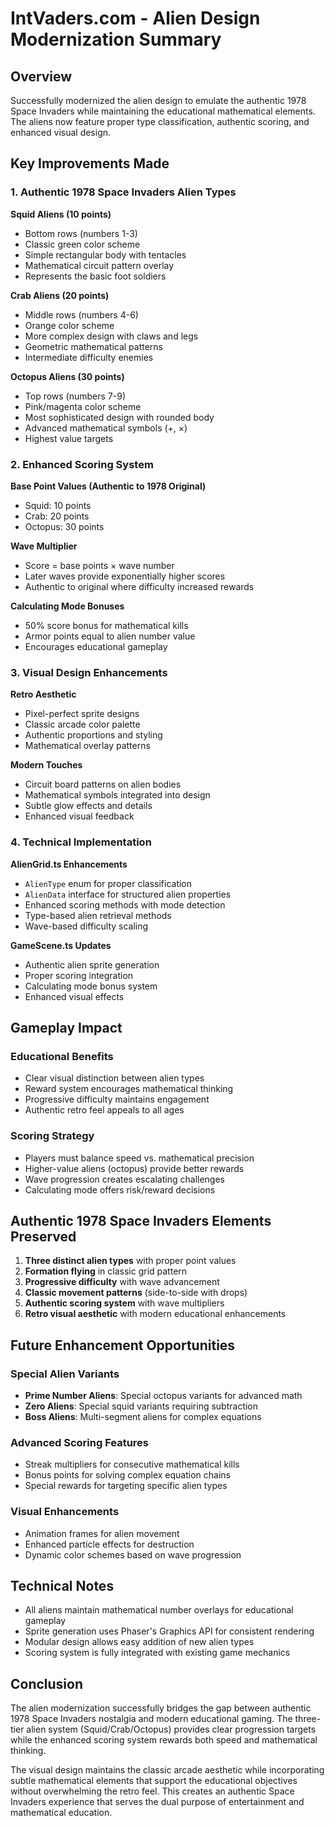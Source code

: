 # IntVaders.com - Alien Design Modernization Summary

## Overview

Successfully modernized the alien design to emulate the authentic 1978 Space Invaders while maintaining the educational mathematical elements. The aliens now feature proper type classification, authentic scoring, and enhanced visual design.

## Key Improvements Made

### 1. Authentic 1978 Space Invaders Alien Types

**Squid Aliens (10 points)**

- Bottom rows (numbers 1-3)
- Classic green color scheme
- Simple rectangular body with tentacles
- Mathematical circuit pattern overlay
- Represents the basic foot soldiers

**Crab Aliens (20 points)**

- Middle rows (numbers 4-6)
- Orange color scheme
- More complex design with claws and legs
- Geometric mathematical patterns
- Intermediate difficulty enemies

**Octopus Aliens (30 points)**

- Top rows (numbers 7-9)
- Pink/magenta color scheme
- Most sophisticated design with rounded body
- Advanced mathematical symbols (+, ×)
- Highest value targets

### 2. Enhanced Scoring System

**Base Point Values (Authentic to 1978 Original)**

- Squid: 10 points
- Crab: 20 points
- Octopus: 30 points

**Wave Multiplier**

- Score = base points × wave number
- Later waves provide exponentially higher scores
- Authentic to original where difficulty increased rewards

**Calculating Mode Bonuses**

- 50% score bonus for mathematical kills
- Armor points equal to alien number value
- Encourages educational gameplay

### 3. Visual Design Enhancements

**Retro Aesthetic**

- Pixel-perfect sprite designs
- Classic arcade color palette
- Authentic proportions and styling
- Mathematical overlay patterns

**Modern Touches**

- Circuit board patterns on alien bodies
- Mathematical symbols integrated into design
- Subtle glow effects and details
- Enhanced visual feedback

### 4. Technical Implementation

**AlienGrid.ts Enhancements**

- `AlienType` enum for proper classification
- `AlienData` interface for structured alien properties
- Enhanced scoring methods with mode detection
- Type-based alien retrieval methods
- Wave-based difficulty scaling

**GameScene.ts Updates**

- Authentic alien sprite generation
- Proper scoring integration
- Calculating mode bonus system
- Enhanced visual effects

## Gameplay Impact

### Educational Benefits

- Clear visual distinction between alien types
- Reward system encourages mathematical thinking
- Progressive difficulty maintains engagement
- Authentic retro feel appeals to all ages

### Scoring Strategy

- Players must balance speed vs. mathematical precision
- Higher-value aliens (octopus) provide better rewards
- Wave progression creates escalating challenges
- Calculating mode offers risk/reward decisions

## Authentic 1978 Space Invaders Elements Preserved

1. **Three distinct alien types** with proper point values
2. **Formation flying** in classic grid pattern
3. **Progressive difficulty** with wave advancement
4. **Classic movement patterns** (side-to-side with drops)
5. **Authentic scoring system** with wave multipliers
6. **Retro visual aesthetic** with modern educational enhancements

## Future Enhancement Opportunities

### Special Alien Variants

- **Prime Number Aliens**: Special octopus variants for advanced math
- **Zero Aliens**: Special squid variants requiring subtraction
- **Boss Aliens**: Multi-segment aliens for complex equations

### Advanced Scoring Features

- Streak multipliers for consecutive mathematical kills
- Bonus points for solving complex equation chains
- Special rewards for targeting specific alien types

### Visual Enhancements

- Animation frames for alien movement
- Enhanced particle effects for destruction
- Dynamic color schemes based on wave progression

## Technical Notes

- All aliens maintain mathematical number overlays for educational gameplay
- Sprite generation uses Phaser's Graphics API for consistent rendering
- Modular design allows easy addition of new alien types
- Scoring system is fully integrated with existing game mechanics

## Conclusion

The alien modernization successfully bridges the gap between authentic 1978 Space Invaders nostalgia and modern educational gaming. The three-tier alien system (Squid/Crab/Octopus) provides clear progression targets while the enhanced scoring system rewards both speed and mathematical thinking.

The visual design maintains the classic arcade aesthetic while incorporating subtle mathematical elements that support the educational objectives without overwhelming the retro feel. This creates an authentic Space Invaders experience that serves the dual purpose of entertainment and mathematical education.
